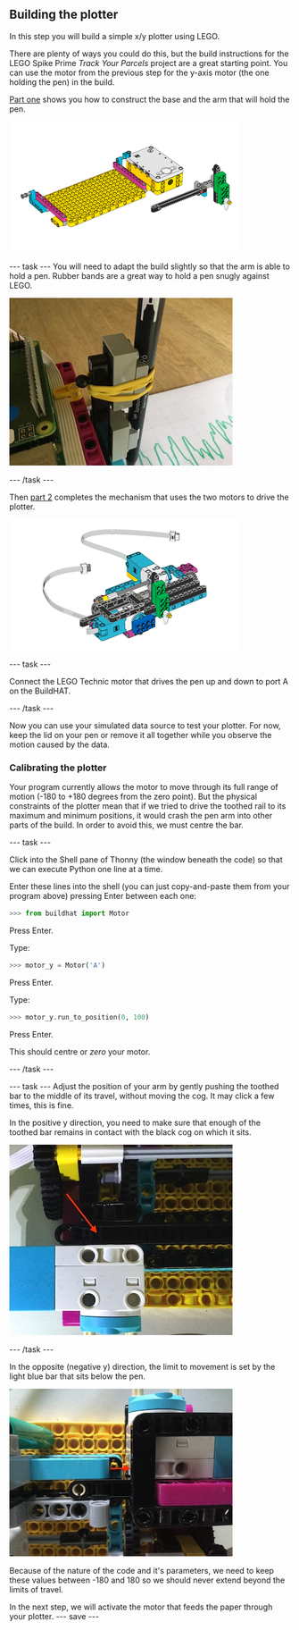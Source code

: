 ## Building the plotter

In this step you will build a simple x/y plotter using LEGO. 

There are plenty of ways you could do this, but the build instructions for the LEGO Spike Prime *Track Your Parcels* project are a great starting point. You can use the motor from the previous step for the y-axis motor (the one holding the pen) in the build. 

[Part one](https://le-www-live-s.legocdn.com/sc/media/lessons/prime/pdf/building-instructions/track-your-packages-bi-pdf-book1of2-05883f81fed73ac3738781d084e0d4e2.pdf) shows you how to construct the base and the arm that will hold the pen.

![A drawing from the LEGO instructions](images/build1.png)

--- task ---
You will need to adapt the build slightly so that the arm is able to hold a pen. Rubber bands are a great way to hold a pen snugly against LEGO.

![A photo of the partially assembled plotter model, with a pen attached to the LEGO elements with a rubber band](images/rubber_bands.jpg)

--- /task ---

Then [part 2](https://le-www-live-s.legocdn.com/sc/media/lessons/prime/pdf/building-instructions/track-your-packages-bi-pdf-book2of2-80dc3c8c61ec2d2ffa785b688326ef74.pdf) completes the mechanism that uses the two motors to drive the plotter.

![A drawing from the second part of the LEGO instructions](images/build2.png)

--- task ---

Connect the LEGO Technic motor that drives the pen up and down to port A on the BuildHAT.

--- /task ---

Now you can use your simulated data source to test your plotter. For now, keep the lid on your pen or remove it all together while you observe the motion caused by the data.

### Calibrating the plotter

Your program currently allows the motor to move through its full range of motion (-180 to +180 degrees from the zero point). But the physical constraints of the plotter mean that if we tried to drive the toothed rail to its maximum and minimum positions, it would crash the pen arm into other parts of the build. In order to avoid this, we must centre the bar.

--- task ---

Click into the Shell pane of Thonny (the window beneath the code) so that we can execute Python one line at a time. 

Enter these lines into the shell (you can just copy-and-paste them from your program above) pressing Enter between each one:

```python
>>> from buildhat import Motor
```
Press Enter.

Type:
```python
>>> motor_y = Motor('A')
```
Press Enter.

Type:
```python
>>> motor_y.run_to_position(0, 100)
```
Press Enter.

This should centre or *zero* your motor.

--- /task ---

--- task ---
Adjust the position of your arm by gently pushing the toothed bar to the middle of its travel, without moving the cog. It may click a few times, this is fine.

In the positive y direction, you need to make sure that enough of the toothed bar remains in contact with the black cog on which it sits. 

![A close-up photo of part of the LEGO plotter showing an arrow pointing at the toothed bar which is touching the black cog on which it sits.](images/motion_limit2.JPG)

--- /task ---

In the opposite (negative y) direction, the limit to movement is set by the light blue bar that sits below the pen.

![A close-up photo of part of the LEGO plotter showing an arrow the blue element which prevents the pen arm from moving too far.](images/motion_limit1.JPG)

Because of the nature of the code and it's parameters, we need to keep these values between -180 and 180 so we should never extend beyond the limits of travel.

In the next step, we will activate the motor that feeds the paper through your plotter.
--- save ---

